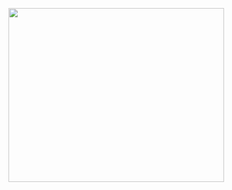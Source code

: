 <a href='http://www.youtube.com/watch?feature=player_embedded&v=y09mDoXiTcI' target='_blank'><img src='http://img.youtube.com/vi/y09mDoXiTcI/0.jpg' width='425' height=344 /></a>